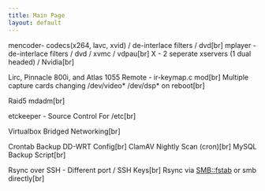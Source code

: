 ```yaml
---
title: Main Page
layout: default
---
```


mencoder- codecs(x264, lavc, xvid) / de-interlace filters / dvd\[br\]
mplayer - de-interlace filters / dvd / xvmc / vdpau\[br\] X - 2 seperate
xservers (1 dual headed) / Nvidia\[br\]

Lirc, Pinnacle 800i, and Atlas 1055 Remote - ir-keymap.c mod\[br\]
Multiple capture cards changing /dev/video\* /dev/dsp\* on reboot\[br\]

Raid5 mdadm\[br\]

etckeeper - Source Control For /etc\[br\]

Virtualbox Bridged Networking\[br\]

Crontab Backup DD-WRT Config\[br\] ClamAV Nightly Scan (cron)\[br\]
MySQL Backup Script\[br\]

Rsync over SSH - Different port / SSH Keys\[br\] Rsync via <SMB::fstab>
or smb directly\[br\]
